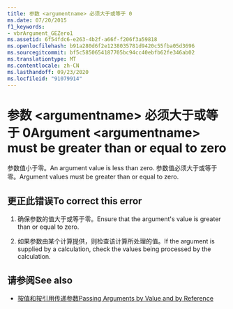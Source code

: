 ```yaml
---
title: 参数 <argumentname> 必须大于或等于 0
ms.date: 07/20/2015
f1_keywords:
- vbrArgument_GEZero1
ms.assetid: 6f54fdc6-e263-4b2f-a66f-f206f3a59818
ms.openlocfilehash: b91a280d6f2e1238035781d9420c55fba05d3696
ms.sourcegitcommit: bf5c5850654187705bc94cc40ebfb62fe346ab02
ms.translationtype: MT
ms.contentlocale: zh-CN
ms.lasthandoff: 09/23/2020
ms.locfileid: "91079914"
---
```

# <a name="argument-argumentname-must-be-greater-than-or-equal-to-zero"></a><span data-ttu-id="bfd47-102">参数 \<argumentname> 必须大于或等于 0</span><span class="sxs-lookup"><span data-stu-id="bfd47-102">Argument \<argumentname> must be greater than or equal to zero</span></span>

<span data-ttu-id="bfd47-103">参数值小于零。</span><span class="sxs-lookup"><span data-stu-id="bfd47-103">An argument value is less than zero.</span></span> <span data-ttu-id="bfd47-104">参数值必须大于或等于零。</span><span class="sxs-lookup"><span data-stu-id="bfd47-104">Argument values must be greater than or equal to zero.</span></span>  
  
## <a name="to-correct-this-error"></a><span data-ttu-id="bfd47-105">更正此错误</span><span class="sxs-lookup"><span data-stu-id="bfd47-105">To correct this error</span></span>  
  
1. <span data-ttu-id="bfd47-106">确保参数的值大于或等于零。</span><span class="sxs-lookup"><span data-stu-id="bfd47-106">Ensure that the argument's value is greater than or equal to zero.</span></span>  
  
2. <span data-ttu-id="bfd47-107">如果参数由某个计算提供，则检查该计算所处理的值。</span><span class="sxs-lookup"><span data-stu-id="bfd47-107">If the argument is supplied by a calculation, check the values being processed by the calculation.</span></span>  
  
## <a name="see-also"></a><span data-ttu-id="bfd47-108">请参阅</span><span class="sxs-lookup"><span data-stu-id="bfd47-108">See also</span></span>

- [<span data-ttu-id="bfd47-109">按值和按引用传递参数</span><span class="sxs-lookup"><span data-stu-id="bfd47-109">Passing Arguments by Value and by Reference</span></span>](../programming-guide/language-features/procedures/passing-arguments-by-value-and-by-reference.md)
